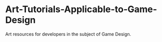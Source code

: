 # Art-Tutorials-Applicable-to-Game-Design
Art resources for developers in the subject of Game Design.
